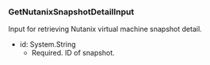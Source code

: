 ### GetNutanixSnapshotDetailInput
Input for retrieving Nutanix virtual machine snapshot detail.

- id: System.String
  - Required. ID of snapshot.
